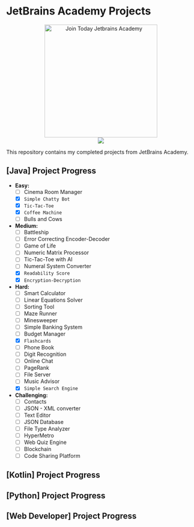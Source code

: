 
# JetBrains Academy Projects
<p align="center">
 <a href="https://www.jetbrains.com/academy/">
		<img src="https://upload.wikimedia.org/wikipedia/commons/thumb/1/1a/JetBrains_Logo_2016.svg/946px-JetBrains_Logo_2016.svg.png" 
		width=300px 
		title="Join Today Jetbrains Academy"/>
	</a><br/>
	<img src="https://img.shields.io/badge/In%20Progress-Readability Score-yellow.svg" />
</p>
<p align="center">
  
This repository contains my completed projects from JetBrains Academy.  

## [Java] Project Progress
* **Easy:**
	- [ ] Cinema Room Manager
	- [x] `Simple Chatty Bot`
	- [x] `Tic-Tac-Toe`
	- [x] `Coffee Machine`
	- [ ] Bulls and Cows
* **Medium:**
    - [ ] Battleship
	- [ ] Error Correcting Encoder-Decoder
	- [ ] Game of Life
	- [ ] Numeric Matrix Processor
	- [ ] Tic-Tac-Toe with AI
	- [ ] Numeral System Converter
	- [x] `Readability Score`
	- [x] `Encryption-Decryption`
* **Hard:**
	- [ ] Smart Calculator
	- [ ] Linear Equations Solver
	- [ ] Sorting Tool
	- [ ] Maze Runner
	- [ ] Minesweeper
	- [ ] Simple Banking System
	- [ ] Budget Manager
	- [x] `Flashcards`
	- [ ] Phone Book
	- [ ] Digit Recognition
	- [ ] Online Chat
	- [ ] PageRank
	- [ ] File Server
	- [ ] Music Advisor
	- [x] `Simple Search Engine`
* **Challenging:**
	- [ ] Contacts
	- [ ] JSON - XML converter
	- [ ] Text Editor
	- [ ] JSON Database
	- [ ] File Type Analyzer
	- [ ] HyperMetro
	- [ ] Web Quiz Engine
	- [ ] Blockchain
	- [ ] Code Sharing Platform

## [Kotlin] Project Progress
## [Python] Project Progress
## [Web Developer] Project Progress
